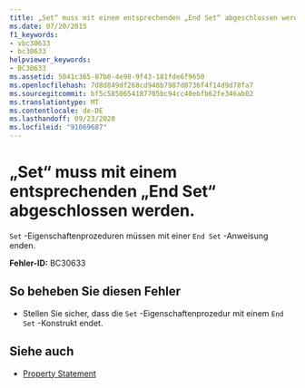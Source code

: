 ```yaml
---
title: „Set“ muss mit einem entsprechenden „End Set“ abgeschlossen werden.
ms.date: 07/20/2015
f1_keywords:
- vbc30633
- bc30633
helpviewer_keywords:
- BC30633
ms.assetid: 5041c365-87b0-4e98-9f43-181fde6f9650
ms.openlocfilehash: 7d8d849df268cd948b7987d0736f4f14d9d78fa7
ms.sourcegitcommit: bf5c5850654187705bc94cc40ebfb62fe346ab02
ms.translationtype: MT
ms.contentlocale: de-DE
ms.lasthandoff: 09/23/2020
ms.locfileid: "91069687"
---
```

# <a name="set-statement-must-end-with-a-matching-end-set"></a>„Set“ muss mit einem entsprechenden „End Set“ abgeschlossen werden.

`Set` -Eigenschaftenprozeduren müssen mit einer `End Set` -Anweisung enden.  
  
 **Fehler-ID:** BC30633  
  
## <a name="to-correct-this-error"></a>So beheben Sie diesen Fehler  
  
- Stellen Sie sicher, dass die `Set` -Eigenschaftenprozedur mit einem `End Set` -Konstrukt endet.  
  
## <a name="see-also"></a>Siehe auch

- [Property Statement](../language-reference/statements/property-statement.md)
